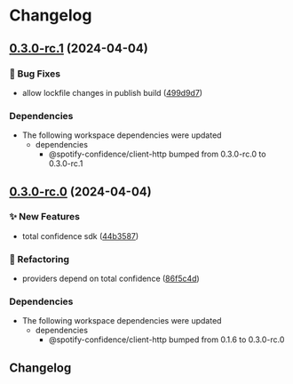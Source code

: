 # Changelog

## [0.3.0-rc.1](https://github.com/spotify/confidence-openfeature-provider-js/compare/sdk-v0.3.0-rc.0...sdk-v0.3.0-rc.1) (2024-04-04)


### 🐛 Bug Fixes

* allow lockfile changes in publish build ([499d9d7](https://github.com/spotify/confidence-openfeature-provider-js/commit/499d9d7c795aa0803cc6d7453e5cb131aeea37a6))


### Dependencies

* The following workspace dependencies were updated
  * dependencies
    * @spotify-confidence/client-http bumped from 0.3.0-rc.0 to 0.3.0-rc.1

## [0.3.0-rc.0](https://github.com/spotify/confidence-openfeature-provider-js/compare/sdk-v0.0.1...sdk-v0.3.0-rc.0) (2024-04-04)


### ✨ New Features

* total confidence sdk ([44b3587](https://github.com/spotify/confidence-openfeature-provider-js/commit/44b3587cef5794a27faa343ebd8b4b20143f70dc))


### 🔄 Refactoring

* providers depend on total confidence ([86f5c4d](https://github.com/spotify/confidence-openfeature-provider-js/commit/86f5c4d86201a47cf2b162c98fd11b07c8a3a5b9))


### Dependencies

* The following workspace dependencies were updated
  * dependencies
    * @spotify-confidence/client-http bumped from 0.1.6 to 0.3.0-rc.0

## Changelog
